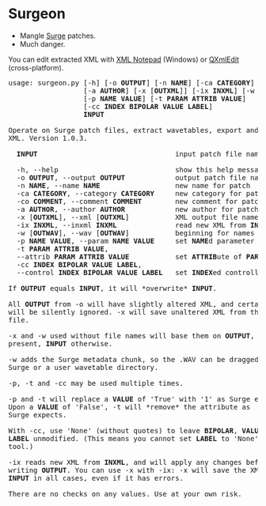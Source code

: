 # Surgeon

* Mangle [Surge](https://surge-synthesizer.github.io/) patches.
* Much danger.

You can edit extracted XML with [XML Notepad](https://github.com/microsoft/xmlnotepad) (Windows)
or [QXmlEdit](https://github.com/lbellonda/qxmledit) (cross-platform).

<pre>
usage: surgeon.py [-h] [-o <b>OUTPUT</b>] [-n <b>NAME</b>] [-ca <b>CATEGORY</b>] [-co <b>COMMENT</b>]
                  [-a <b>AUTHOR</b>] [-x [<b>OUTXML</b>]] [-ix <b>INXML</b>] [-w [<b>OUTWAV</b>]]
                  [-p <b>NAME</b> <b>VALUE</b>] [-t <b>PARAM</b> <b>ATTRIB</b> <b>VALUE</b>]
                  [-cc <b>INDEX</b> <b>BIPOLAR</b> <b>VALUE</b> <b>LABEL</b>]
                  <b>INPUT</b>

Operate on Surge patch files, extract wavetables, export and import
XML. Version 1.0.3.

  <b>INPUT</b>                                 input patch file name

  -h, --help                            show this help message and exit
  -o <b>OUTPUT</b>, --output <b>OUTPUT</b>            output patch file name
  -n <b>NAME</b>, --name <b>NAME</b>                  new name for patch
  -ca <b>CATEGORY</b>, --category <b>CATEGORY</b>     new category for patch
  -co <b>COMMENT</b>, --comment <b>COMMENT</b>        new comment for patch
  -a <b>AUTHOR</b>, --author <b>AUTHOR</b>            new author for patch
  -x [<b>OUTXML</b>], --xml [<b>OUTXML</b>]           XML output file name
  -ix <b>INXML</b>, --inxml <b>INXML</b>              read new XML from <b>INXML</b>
  -w [<b>OUTWAV</b>], --wav [<b>OUTWAV</b>]           beginning for names of .WAV files
  -p <b>NAME</b> <b>VALUE</b>, --param <b>NAME</b> <b>VALUE</b>     set <b>NAME</b>d parameter to <b>VALUE</b>
  -t <b>PARAM</b> <b>ATTRIB</b> <b>VALUE</b>,
  --attrib <b>PARAM</b> <b>ATTRIB</b> <b>VALUE</b>           set <b>ATTRIB</b>ute of <b>PARAM</b>eter to <b>VALUE</b>
  -cc <b>INDEX</b> <b>BIPOLAR</b> <b>VALUE</b> <b>LABEL</b>,
  --control <b>INDEX</b> <b>BIPOLAR</b> <b>VALUE</b> <b>LABEL</b>   set <b>INDEX</b>ed controller's state

If <b>OUTPUT</b> equals <b>INPUT</b>, it will *overwrite* <b>INPUT</b>.

All <b>OUTPUT</b> from -o will have slightly altered XML, and certain errors
will be silently ignored. -x will save unaltered XML from the <b>INPUT</b>
file.

-x and -w used without file names will base them on <b>OUTPUT</b>, if
present, <b>INPUT</b> otherwise.

-w adds the Surge metadata chunk, so the .WAV can be dragged in to
Surge or a user wavetable directory.

-p, -t and -cc may be used multiple times.

-p and -t will replace a <b>VALUE</b> of 'True' with '1' as Surge expects.
Upon a <b>VALUE</b> of 'False', -t will *remove* the attribute as
Surge expects.

With -cc, use 'None' (without quotes) to leave <b>BIPOLAR</b>, <b>VALUE</b>, or
<b>LABEL</b> unmodified. (This means you cannot set <b>LABEL</b> to 'None' with this
tool.)

-ix reads new XML from <b>INXML</b>, and will apply any changes before
writing <b>OUTPUT</b>. You can use -x with -ix: -x will save the XML from
<b>INPUT</b> in all cases, even if it has errors.

There are no checks on any values. Use at your own risk.
</pre>